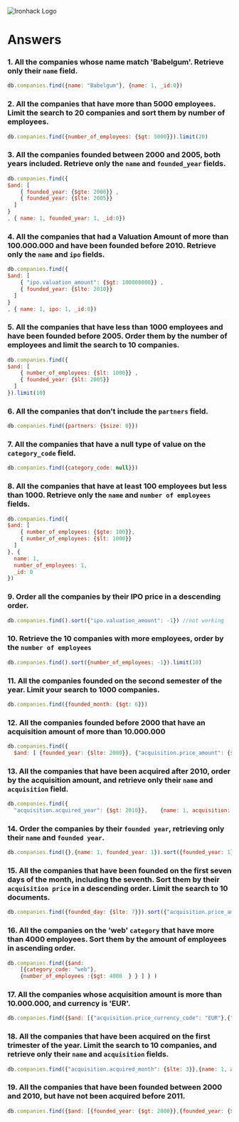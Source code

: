 ![Ironhack Logo](https://i.imgur.com/1QgrNNw.png)

# Answers

### 1. All the companies whose name match 'Babelgum'. Retrieve only their `name` field.

```js
db.companies.find({name: "Babelgum"}, {name: 1, _id:0})
```



### 2. All the companies that have more than 5000 employees. Limit the search to 20 companies and sort them by **number of employees**.

```js
db.companies.find({number_of_employees: {$gt: 5000}}).limit(20)
```



### 3. All the companies founded between 2000 and 2005, both years included. Retrieve only the `name` and `founded_year` fields.

```js
db.companies.find({
$and: [
    { founded_year: {$gte: 2000}} ,
    { founded_year: {$lte: 2005}}
  ]
}
, { name: 1, founded_year: 1, _id:0})
```



### 4. All the companies that had a Valuation Amount of more than 100.000.000 and have been founded before 2010. Retrieve only the `name` and `ipo` fields.

```js
db.companies.find({
$and: [
    { "ipo.valuation_amount": {$gt: 100000000}} ,
    { founded_year: {$lte: 2010}}
  ]
}
, { name: 1, ipo: 1, _id:0})
```



### 5. All the companies that have less than 1000 employees and have been founded before 2005. Order them by the number of employees and limit the search to 10 companies.

```js
db.companies.find({
$and: [
    { number_of_employees: {$lt: 1000}} ,
    { founded_year: {$lt: 2005}}
  ]
}).limit(10)
```

### 6. All the companies that don't include the `partners` field.

```js
db.companies.find({partners: {$size: 0}})
```



### 7. All the companies that have a null type of value on the `category_code` field.

```js
db.companies.find({category_code: null}})
```



### 8. All the companies that have at least 100 employees but less than 1000. Retrieve only the `name` and `number of employees` fields.

```js
db.companies.find({
$and: [
    { number_of_employees: {$gte: 100}},
    { number_of_employees: {$lt: 1000}}
  ]
}, {
  name: 1, 
  number_of_employees: 1, 
  _id: 0
})
```



### 9. Order all the companies by their IPO price in a descending order.

```js
db.companies.find().sort({"ipo.valuation_amount": -1}) //not working
```



### 10. Retrieve the 10 companies with more employees, order by the `number of employees`

```js
db.companies.find().sort({number_of_employees: -1}).limit(10)
```



### 11. All the companies founded on the second semester of the year. Limit your search to 1000 companies.

```js
db.companies.find({founded_month: {$gt: 6}})
```



### 12. All the companies founded before 2000 that have an acquisition amount of more than 10.000.000

```js
db.companies.find({
  $and: [ {founded_year: {$lte: 2000}}, {"acquisition.price_amount": {$gt: 10000000}}]})
```



### 13. All the companies that have been acquired after 2010, order by the acquisition amount, and retrieve only their `name` and `acquisition` field.

```js
db.companies.find({
  "acquisition.acquired_year": {$gt: 2010}},	{name: 1, acquisition: 1}).sort({"acquisition.price_amount": 1})
```



### 14. Order the companies by their `founded year`, retrieving only their `name` and `founded year`.

```js
db.companies.find({},{name: 1, founded_year: 1}).sort({founded_year: 1}) //not working, something with sort operation
```



### 15. All the companies that have been founded on the first seven days of the month, including the seventh. Sort them by their `acquisition price` in a descending order. Limit the search to 10 documents.

```js
db.companies.find({founded_day: {$lte: 7}}).sort({"acquisition.price_amount": -1}).limit(10)
```



### 16. All the companies on the 'web' `category` that have more than 4000 employees. Sort them by the amount of employees in ascending order.

```js
db.companies.find({$and:
   	[{category_code: "web"}, 			
    {number_of_employees :{$gt: 4000  } } ] } )
```



### 17. All the companies whose acquisition amount is more than 10.000.000, and currency is 'EUR'.

```js
db.companies.find({$and: [{"acquisition.price_currency_code": "EUR"},{"acquisition.price_amount": {$gt: 10000000}}]})
```

### 18. All the companies that have been acquired on the first trimester of the year. Limit the search to 10 companies, and retrieve only their `name` and `acquisition` fields.

```js
db.companies.find({"acquisition.acquired_month": {$lte: 3}},{name: 1, acquisition: 1 }).limit(10)
```

### 19. All the companies that have been founded between 2000 and 2010, but have not been acquired before 2011.

```js
db.companies.find({$and: [{founded_year: {$gt: 2000}},{founded_year: {$lt: 2010}},{"acquisition.acquired_year": {$gte: 2011}}]}, {name: 1, "acquisition.acquired_year": 1})
```